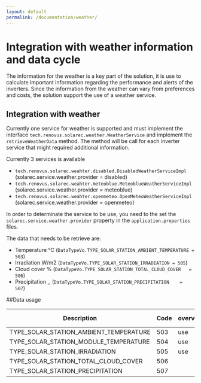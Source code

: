 ```yaml
---
layout: default
permalink: /documentation/weather/
---
```

# Integration with weather information and data cycle
The information for the weather is a key part of the solution, it is use to calculate important information regarding the performance and alerts of the inverters. Since the information from the weather can vary from preferences and costs, the solution support the use of a weather service.

## Integration with weather
Currently one service for weather is supported and must implement the interface `tech.renovus.solarec.weather.WeatherService` and implement the `retrieveWeatherData` method. The method will be call for each inverter service that might required additional information.

Currently 3 services is available
- `tech.renovus.solarec.weahter.disabled.DisabledWeatherServiceImpl` (solarec.service.weather.provider = disabled)
- `tech.renovus.solarec.weahter.meteoblue.MeteoblueWeatherServiceImpl` (solarec.service.weather.provider = meteoblue)
- `tech.renovus.solarec.weahter.openmeteo.OpenMeteoWeatherServiceImpl` (solarec.service.weather.provider = openmeteo)

In order to determinate the service to be use, you need to the set the `solarec.service.weather.provider` property in the `application.properties` files.

The data that needs to be retrieve are:
- Temperature °C (`DataTypeVo.TYPE_SOLAR_STATION_AMBIENT_TEMPERATURE = 503`)
- Irradiation W/m2 (`DataTypeVo.TYPE_SOLAR_STATION_IRRADIATION = 505`)
- Cloud cover % (`DataTypeVo.TYPE_SOLAR_STATION_TOTAL_CLOUD_COVER	= 506`)
- Precipitation ,, (`DataTypeVo.TYPE_SOLAR_STATION_PRECIPITATION	= 507`)

##Data usage

| Description                                      | Code   | overview | power_curve | performance | climate | anomaly_detection | alerts | inverter | Data Grid | Weather | Certificate |
|--------------------------------------------------|--------|----------|-------------|-------------|---------|-------------------|--------|----------|-----------|---------|-------------|
| TYPE_SOLAR_STATION_AMBIENT_TEMPERATURE           | 503    | use      |             |             | use     |                   |        | added    |           | added   |             |
| TYPE_SOLAR_STATION_MODULE_TEMPERATURE            | 504    | use      |             |             | use     |                   |        | added    |           |         |             |
| TYPE_SOLAR_STATION_IRRADIATION                   | 505    | use      | use         | use         | use     |                   | use    | added    |           | added   |             |
| TYPE_SOLAR_STATION_TOTAL_CLOUD_COVER             | 506    |          |             |             |         |                   |        |          |           | added   |             |
| TYPE_SOLAR_STATION_PRECIPITATION                 | 507    |          |             |             |         |                   |        |          |           | added   |             |
